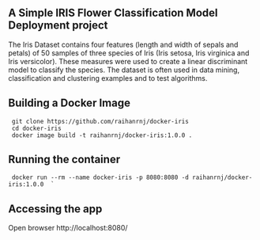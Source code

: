 ## A Simple IRIS Flower Classification Model Deployment project 

The Iris Dataset contains four features (length and width of sepals and petals) of 50 samples of three species of Iris (Iris setosa, Iris virginica and Iris versicolor). These measures were used to create a linear discriminant model to classify the species. The dataset is often used in data mining, classification and clustering examples and to test algorithms.


## Building a Docker Image

```
 git clone https://github.com/raihanrnj/docker-iris
 cd docker-iris 
 docker image build -t raihanrnj/docker-iris:1.0.0 . 
```


## Running the  container 

```
 docker run --rm --name docker-iris -p 8080:8080 -d raihanrnj/docker-iris:1.0.0  ` 
```

## Accessing the app

Open browser http://localhost:8080/




